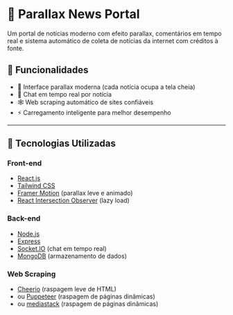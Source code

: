 # 📰 Parallax News Portal

Um portal de notícias moderno com efeito parallax, comentários em tempo real e sistema automático de coleta de notícias da internet com créditos à fonte.

## 🚀 Funcionalidades

- 🌄 Interface parallax moderna (cada notícia ocupa a tela cheia)
- 💬 Chat em tempo real por notícia
- 🕸️ Web scraping automático de sites confiáveis
- ⚡ Carregamento inteligente para melhor desempenho
  

---

## 🧠 Tecnologias Utilizadas

### Front-end
- [React.js](https://reactjs.org/)
- [Tailwind CSS](https://tailwindcss.com/)
- [Framer Motion](https://www.framer.com/motion/) (parallax leve e animado)
- [React Intersection Observer](https://www.npmjs.com/package/react-intersection-observer) (lazy load)

### Back-end
- [Node.js](https://nodejs.org/)
- [Express](https://expressjs.com/)
- [Socket.IO](https://socket.io/) (chat em tempo real)
- [MongoDB](https://www.mongodb.com/) (armazenamento de dados)

### Web Scraping
- [Cheerio](https://cheerio.js.org/) (raspagem leve de HTML)
- ou [Puppeteer](https://pptr.dev/) (raspagem de páginas dinâmicas)
- ou [mediastack](https://newsapi.org/) (raspagem de páginas dinâmicas)
